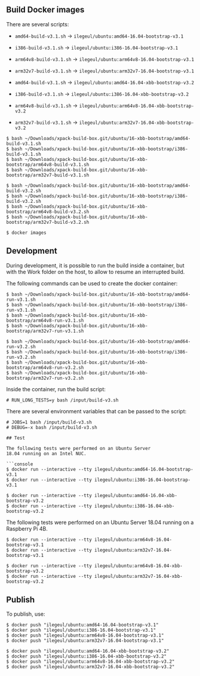 
## Build Docker images

There are several scripts:

- `amd64-build-v3.1.sh` -> `ilegeul/ubuntu:amd64-16.04-bootstrap-v3.1`
- `i386-build-v3.1.sh` -> `ilegeul/ubuntu:i386-16.04-bootstrap-v3.1`
- `arm64v8-build-v3.1.sh` -> `ilegeul/ubuntu:arm64v8-16.04-bootstrap-v3.1`
- `arm32v7-build-v3.1.sh` -> `ilegeul/ubuntu:arm32v7-16.04-bootstrap-v3.1`

- `amd64-build-v3.1.sh` -> `ilegeul/ubuntu:amd64-16.04-xbb-bootstrap-v3.2`
- `i386-build-v3.1.sh` -> `ilegeul/ubuntu:i386-16.04-xbb-bootstrap-v3.2`
- `arm64v8-build-v3.1.sh` -> `ilegeul/ubuntu:arm64v8-16.04-xbb-bootstrap-v3.2`
- `arm32v7-build-v3.1.sh` -> `ilegeul/ubuntu:arm32v7-16.04-xbb-bootstrap-v3.2`

```console
$ bash ~/Downloads/xpack-build-box.git/ubuntu/16-xbb-bootstrap/amd64-build-v3.1.sh
$ bash ~/Downloads/xpack-build-box.git/ubuntu/16-xbb-bootstrap/i386-build-v3.1.sh
$ bash ~/Downloads/xpack-build-box.git/ubuntu/16-xbb-bootstrap/arm64v8-build-v3.1.sh
$ bash ~/Downloads/xpack-build-box.git/ubuntu/16-xbb-bootstrap/arm32v7-build-v3.1.sh

$ bash ~/Downloads/xpack-build-box.git/ubuntu/16-xbb-bootstrap/amd64-build-v3.2.sh
$ bash ~/Downloads/xpack-build-box.git/ubuntu/16-xbb-bootstrap/i386-build-v3.2.sh
$ bash ~/Downloads/xpack-build-box.git/ubuntu/16-xbb-bootstrap/arm64v8-build-v3.2.sh
$ bash ~/Downloads/xpack-build-box.git/ubuntu/16-xbb-bootstrap/arm32v7-build-v3.2.sh

$ docker images
```

## Development

During development, it is possible to run the build inside a container,
but with the Work folder on the host, to allow to resume an interrupted
build.

The following commands can be used to create the docker container:

```console
$ bash ~/Downloads/xpack-build-box.git/ubuntu/16-xbb-bootstrap/amd64-run-v3.1.sh
$ bash ~/Downloads/xpack-build-box.git/ubuntu/16-xbb-bootstrap/i386-run-v3.1.sh
$ bash ~/Downloads/xpack-build-box.git/ubuntu/16-xbb-bootstrap/arm64v8-run-v3.1.sh
$ bash ~/Downloads/xpack-build-box.git/ubuntu/16-xbb-bootstrap/arm32v7-run-v3.1.sh

$ bash ~/Downloads/xpack-build-box.git/ubuntu/16-xbb-bootstrap/amd64-run-v3.2.sh
$ bash ~/Downloads/xpack-build-box.git/ubuntu/16-xbb-bootstrap/i386-run-v3.2.sh
$ bash ~/Downloads/xpack-build-box.git/ubuntu/16-xbb-bootstrap/arm64v8-run-v3.2.sh
$ bash ~/Downloads/xpack-build-box.git/ubuntu/16-xbb-bootstrap/arm32v7-run-v3.2.sh
```

Inside the container, run the build script:

```console
# RUN_LONG_TESTS=y bash /input/build-v3.sh
```

There are several environment variables that can be passed to the script:

```console
# JOBS=1 bash /input/build-v3.sh
# DEBUG=-x bash /input/build-v3.sh

## Test

The following tests were performed on an Ubuntu Server
18.04 running on an Intel NUC.

```console
$ docker run --interactive --tty ilegeul/ubuntu:amd64-16.04-bootstrap-v3.1
$ docker run --interactive --tty ilegeul/ubuntu:i386-16.04-bootstrap-v3.1

$ docker run --interactive --tty ilegeul/ubuntu:amd64-16.04-xbb-bootstrap-v3.2
$ docker run --interactive --tty ilegeul/ubuntu:i386-16.04-xbb-bootstrap-v3.2
```

The following tests were performed on an Ubuntu Server
18.04 running on a Raspberry Pi 4B.

```console
$ docker run --interactive --tty ilegeul/ubuntu:arm64v8-16.04-bootstrap-v3.1
$ docker run --interactive --tty ilegeul/ubuntu:arm32v7-16.04-bootstrap-v3.1

$ docker run --interactive --tty ilegeul/ubuntu:arm64v8-16.04-xbb-bootstrap-v3.2
$ docker run --interactive --tty ilegeul/ubuntu:arm32v7-16.04-xbb-bootstrap-v3.2
```

## Publish

To publish, use:

```console
$ docker push "ilegeul/ubuntu:amd64-16.04-bootstrap-v3.1"
$ docker push "ilegeul/ubuntu:i386-16.04-bootstrap-v3.1"
$ docker push "ilegeul/ubuntu:arm64v8-16.04-bootstrap-v3.1"
$ docker push "ilegeul/ubuntu:arm32v7-16.04-bootstrap-v3.1"

$ docker push "ilegeul/ubuntu:amd64-16.04-xbb-bootstrap-v3.2"
$ docker push "ilegeul/ubuntu:i386-16.04-xbb-bootstrap-v3.2"
$ docker push "ilegeul/ubuntu:arm64v8-16.04-xbb-bootstrap-v3.2"
$ docker push "ilegeul/ubuntu:arm32v7-16.04-xbb-bootstrap-v3.2"
```
